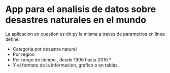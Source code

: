 # App para el analisis de datos sobre desastres naturales en el mundo


<p>

La aplicacion en cuestion es dn.py la misma a traves de parametros en linea define: 

* Categoria por desastre natural
* Por region
* Por rango de tiempo , desde 1900 hasta 2010 *
* Y el formato de la informacion, grafico o en tablas. 

<p>
